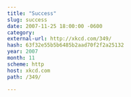 ```yaml
---
title: "Success"
slug: success
date: 2007-11-25 18:00:00 -0600
category: 
external-url: http://xkcd.com/349/
hash: 63f32e55b5b6485b2aad70f2f2a25132
year: 2007
month: 11
scheme: http
host: xkcd.com
path: /349/

---
```



